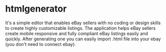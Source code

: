 # htmlgenerator
It's a simple editor that enables eBay sellers with no coding or design skills to create highly customizable listings. The application helps eBay sellers create mobile responsive and fully compliant eBay listings easily and quickly. After generating one you can easily import .html file into your ebay (you don't need to connect ebay).
